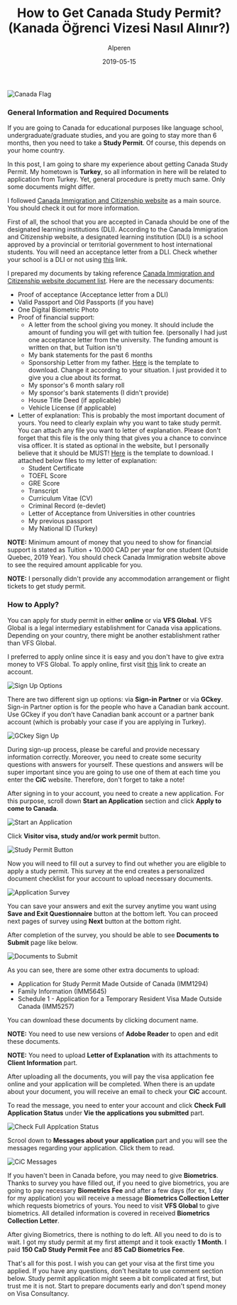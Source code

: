 ﻿---
layout: post
title:  "How to Get Canada Study Permit? (Kanada Öğrenci Vizesi Nasıl Alınır?)"
author: Alperen
date:   2019-05-15
image: /images/canada-studypermit/canada-flag.jpg
categories: 
  - Travel
  - Seyahat
---

![Canada Flag](/images/canada-studypermit/canada-flag.jpg)

### General Information and Required Documents

If you are going to Canada for educational purposes like language school, undergraduate/graduate studies, and you are going to stay more than 6 months, then you need to take a **Study Permit**. Of course, this depends on your home country. 

In this post, I am going to share my experience about getting Canada Study Permit. My hometown is **Turkey**, so all information in here will be related to application from Turkey. Yet, general procedure is pretty much same. Only some documents might differ.

I followed [Canada Immigration and Citizenship website](https://www.canada.ca/en/immigration-refugees-citizenship/services/study-canada/study-permit.html) as a main source. You should check it out for more information.

First of all, the school that you are accepted in Canada should be one of the designated learning institutions (DLI). According to the Canada Immigration and Citizenship website, a designated learning institution (DLI) is a school approved by a provincial or territorial government to host international students. You will need an acceptance letter from a DLI. Check whether your school is a DLI or not using [this](https://www.canada.ca/en/immigration-refugees-citizenship/services/study-canada/study-permit/prepare/designated-learning-institutions-list.html) link.

I prepared my documents by taking reference [Canada Immigration and Citizenship website document list](https://www.canada.ca/en/immigration-refugees-citizenship/services/study-canada/study-permit/prepare/get-documents.html). Here are the necessary documents:
* Proof of acceptance (Acceptance letter from a DLI)
* Valid Passport and Old Passports (if you have)
* One Digital Biometric Photo
* Proof of financial support: 
    * A letter from the school giving you money. It should include the amount of funding you will get with tuition fee. (personally I had just one acceptance letter from the university. The funding amount is written on that, but Tuition isn't) 
    * My bank statements for the past 6 months
    * Sponsorship Letter from my father. [Here](/static/canada-studypermit/sponsorship-template.docx) is the template to download. Change it according to your situation. I just provided it to give you a clue about its format.
    * My sponsor's 6 month salary roll
    * My sponsor's bank statements (I didn't provide)
    * House Title Deed (if applicable)
    * Vehicle License (if applicable)
* Letter of explanation: This is probably the most important document of yours. You need to clearly explain why you want to take study permit. You can attach any file you want to letter of explanation. Please don't forget that this file is the only thing that gives you a chance to convince visa officer. It is stated as optional in the website, but I personally believe that it should be MUST! [Here](/static/canada-studypermit/letter-of-explanation-template.docx) is the template to download. I attached below files to my letter of explanation:
    * Student Certificate
    * TOEFL Score
    * GRE Score
    * Transcript
    * Curriculum Vitae (CV)
    * Criminal Record (e-devlet)
    * Letter of Acceptance from Universities in other countries
    * My previous passport
    * My National ID (Turkey)
    

**NOTE:** Minimum amount of money that you need to show for financial support is stated as Tuition + 10.000 CAD per year for one  student (Outside Quebec, 2019 Year). You should check Canada Immigration website above to see the required amount applicable for you.

**NOTE:** I personally didn't provide any accommodation arrangement or flight tickets to get study permit.

### How to Apply?
 
You can apply for study permit in either **online** or via **VFS Global**. VFS Global is a legal intermediary establishment for Canada visa applications. Depending on your country, there might be another establishment rather than VFS Global. 

I preferred to apply online since it is easy and you don't have to give extra money to VFS Global. To apply online, first visit [this](https://www.canada.ca/en/immigration-refugees-citizenship/services/application/account.html) link to create an account. 

![Sign Up Options](/images/canada-studypermit/1.png)

There are two different sign up options: via **Sign-in Partner** or via **GCkey**. Sign-in Partner option is for the people who have a Canadian bank account. Use GCkey if you don’t have Canadian bank account or a partner bank account (which is probably your case if you are applying in Turkey).

![GCkey Sign Up](/images/canada-studypermit/2.png)

During sign-up process, please be careful and provide necessary information correctly. Moreover, you need to create some security questions with answers for yourself. These questions and answers will be super important since you are going to use one of them at each time you enter the **CiC** website. Therefore, don't forget to take a note! 

After signing in to your account, you need to create a new application. For this purpose, scroll down **Start an Application** section and click **Apply to come to Canada**.

![Start an Application](/images/canada-studypermit/3.png)

Click **Visitor visa, study and/or work permit** button.

![Study Permit Button](/images/canada-studypermit/4.png)

Now you will need to fill out a survey to find out whether you are eligible to apply a study permit. This survey at the end creates a personalized document checklist for your account to upload necessary documents. 

![Application Survey](/images/canada-studypermit/5.png)

You can save your answers and exit the survey anytime you want using **Save and Exit Questionnaire** button at the bottom left. You can proceed next pages of survey using **Next** button at the bottom right.

After completion of the survey, you should be able to see **Documents to Submit** page like below.

![Documents to Submit](/images/canada-studypermit/6.png)

As you can see, there are some other extra documents to upload:
* Application for Study Permit Made Outside of Canada (IMM1294)
* Family Information (IMM5645)
* Schedule 1 - Application for a Temporary Resident Visa Made Outside Canada (IMM5257)

You can download these documents by clicking document name.

**NOTE:** You need to use new versions of **Adobe Reader** to open and edit these documents.

**NOTE:** You need to upload **Letter of Explanation** with its attachments to **Client Information** part.

After uploading all the documents, you will pay the visa application fee online and your application will be completed. When there is an update about your document, you will receive an email to check your **CiC** account. 

To read the message, you need to enter your account and click **Check Full Application Status** under **Vie the applications you submitted** part.

![Check Full Applcation Status](/images/canada-studypermit/8.png)

Scrool down to **Messages about your application** part and you will see the messages regarding your application. Click them to read.

![CiC Messages](/images/canada-studypermit/7.png)

If you haven't been in Canada before, you may need to give **Biometrics**. Thanks to survey you have filled out, if you need to give biometrics, you are going to pay necessary **Biometrics Fee** and after a few days (for ex, 1 day for my application) you will receive a message **Biometrics Collection Letter** which requests biometrics of yours. You need to visit **VFS Global** to give biometrics. All detailed information is covered in received **Biometrics Collection Letter**. 

After giving Biometrics, there is nothing to do left. All you need to do is to wait. I got my study permit at my first attempt and it took exactly **1 Month**. I paid **150 CaD Study Permit Fee** and **85 CaD Biometrics Fee**.

That's all for this post. I wish you can get your visa at the first time you applied. If you have any questions, don't hesitate to use comment section below. Study permit application might seem a bit complicated at first, but trust me it is not. Start to prepare documents early and don't spend money on Visa Consultancy.

<center> 
  <script type='text/javascript' src='https://storage.ko-fi.com/cdn/widget/Widget_2.js'></script><script type='text/javascript' style="text-align:center">kofiwidget2.init('Buy Me a Coffee', '#e08428', 'V7V3IDOGW');kofiwidget2.draw();</script> 
</center>






